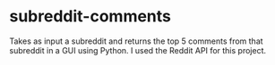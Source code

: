 # subreddit-comments
Takes as input a subreddit and returns the top 5 comments from that subreddit in a GUI using Python. I used the Reddit API for this project.
